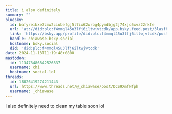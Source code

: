 ```yaml
---
title: i also definitely
summary: ""
bluesky:
  id: bafyreibxe7zmw2ciubefgj5l7ix62wrbg4pymdbjg2j74xjo5xvz22rkfe
  url: 'at://did:plc:f4mmql45u3lfj6iltwjvtcdk/app.bsky.feed.post/3lasfblubm62s'
  link: 'https://bsky.app/profile/did:plc:f4mmql45u3lfj6iltwjvtcdk/post/3lasfblubm62s'
  handle: chiawase.bsky.social
  hostname: bsky.social
  did: 'did:plc:f4mmql45u3lfj6iltwjvtcdk'
date: 2024-11-13T11:19:48+0800
mastodon:
  id: 113473486842526337
  username: chi
  hostname: social.lol
threads:
  id: 18026419274211443
  url: https://www.threads.net/@_chiawase/post/DCS9XmfNfph
  username: _chiawase
---
```


I also definitely need to clean my table soon lol
